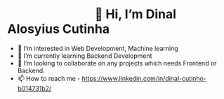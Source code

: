 # &nbsp;&nbsp;&nbsp;&nbsp;&nbsp;&nbsp;&nbsp;&nbsp;&nbsp;&nbsp;&nbsp;&nbsp;&nbsp;&nbsp;&nbsp;&nbsp;&nbsp;&nbsp;&nbsp;&nbsp;&nbsp;&nbsp;&nbsp;&nbsp;&nbsp;&nbsp;&nbsp;&nbsp;&nbsp;&nbsp;👋 Hi, I’m Dinal Alosyius Cutinha
                                                                   
                                                                   
- 👀 I’m interested in Web Development, Machine learning 
- 🌱 I’m currently learning Backend Development
- 💞️ I’m looking to collaborate on any projects which needs Frontend or Backend.
- 📫 How to reach me - https://www.linkedin.com/in/dinal-cutinho-b014731b2/

<!---
DinalAloy/DinalAloy is a ✨ special ✨ repository because its `README.md` (this file) appears on your GitHub profile.
You can click the Preview link to take a look at your changes.
--->
